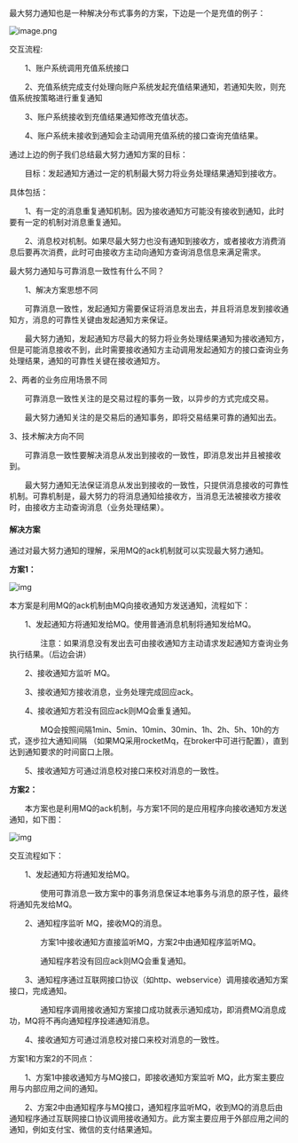 最大努力通知也是一种解决分布式事务的方案，下边是一个是充值的例子：

![image.png](..\..\..\images\1605971810668-e25f2baa-a3e1-45ef-81f6-a117da68cf0e.png)

交互流程:

　　1、账户系统调用充值系统接口

　　2、充值系统完成支付处理向账户系统发起充值结果通知，若通知失败，则充值系统按策略进行重复通知

　　3、账户系统接收到充值结果通知修改充值状态。

　　4、账户系统未接收到通知会主动调用充值系统的接口查询充值结果。

通过上边的例子我们总结最大努力通知方案的目标：

　　目标：发起通知方通过一定的机制最大努力将业务处理结果通知到接收方。

具体包括：

　　1、有一定的消息重复通知机制。因为接收通知方可能没有接收到通知，此时要有一定的机制对消息重复通知。

　　2、消息校对机制。如果尽最大努力也没有通知到接收方，或者接收方消费消息后要再次消费，此时可由接收方主动向通知方查询消息信息来满足需求。

最大努力通知与可靠消息一致性有什么不同？

　　1、解决方案思想不同

　　可靠消息一致性，发起通知方需要保证将消息发出去，并且将消息发到接收通知方，消息的可靠性关键由发起通知方来保证。

　　最大努力通知，发起通知方尽最大的努力将业务处理结果通知为接收通知方，但是可能消息接收不到，此时需要接收通知方主动调用发起通知方的接口查询业务处理结果，通知的可靠性关键在接收通知方。

2、两者的业务应用场景不同

　　可靠消息一致性关注的是交易过程的事务一致，以异步的方式完成交易。

　　最大努力通知关注的是交易后的通知事务，即将交易结果可靠的通知出去。

3、技术解决方向不同

　　可靠消息一致性要解决消息从发出到接收的一致性，即消息发出并且被接收到。

　　最大努力通知无法保证消息从发出到接收的一致性，只提供消息接收的可靠性机制。可靠机制是，最大努力的将消息通知给接收方，当消息无法被接收方接收时，由接收方主动查询消息（业务处理结果）。

 

#### 解决方案

通过对最大努力通知的理解，采用MQ的ack机制就可以实现最大努力通知。

**方案1：**

![img](..\..\..\images\1605970021839-f00d241c-1e7e-460c-9eec-fdec8bdc6dbd.png)

本方案是利用MQ的ack机制由MQ向接收通知方发送通知，流程如下：

　　1、发起通知方将通知发给MQ。使用普通消息机制将通知发给MQ。

　　　　注意：如果消息没有发出去可由接收通知方主动请求发起通知方查询业务执行结果。（后边会讲）

　　2、接收通知方监听 MQ。

　　3、接收通知方接收消息，业务处理完成回应ack。

　　4、接收通知方若没有回应ack则MQ会重复通知。

　　　　MQ会按照间隔1min、5min、10min、30min、1h、2h、5h、10h的方式，逐步拉大通知间隔 （如果MQ采用rocketMq，在broker中可进行配置），直到达到通知要求的时间窗口上限。

　　5、接收通知方可通过消息校对接口来校对消息的一致性。

**方案2：**

　　本方案也是利用MQ的ack机制，与方案1不同的是应用程序向接收通知方发送通知，如下图：

![img](..\..\..\images\1605970021810-f0c878b8-dee8-4241-ab60-c82c1837c965.png)

交互流程如下：

　　1、发起通知方将通知发给MQ。

　　　　使用可靠消息一致方案中的事务消息保证本地事务与消息的原子性，最终将通知先发给MQ。

　　2、通知程序监听 MQ，接收MQ的消息。

　　　　方案1中接收通知方直接监听MQ，方案2中由通知程序监听MQ。

　　　　通知程序若没有回应ack则MQ会重复通知。

　　3、通知程序通过互联网接口协议（如http、webservice）调用接收通知方案接口，完成通知。

　　　　通知程序调用接收通知方案接口成功就表示通知成功，即消费MQ消息成功，MQ将不再向通知程序投递通知消息。

　　4、接收通知方可通过消息校对接口来校对消息的一致性。

方案1和方案2的不同点：

　　1、方案1中接收通知方与MQ接口，即接收通知方案监听 MQ，此方案主要应用与内部应用之间的通知。

　　2、方案2中由通知程序与MQ接口，通知程序监听MQ，收到MQ的消息后由通知程序通过互联网接口协议调用接收通知方。此方案主要应用于外部应用之间的通知，例如支付宝、微信的支付结果通知。